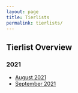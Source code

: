```yaml
---
layout: page
title: Tierlists
permalink: tierlists/
---
```


## **Tierlist Overview**
### **2021**
* [August 2021](../tierlist/august-21/)
* [September 2021](../tierlist/september-21/)